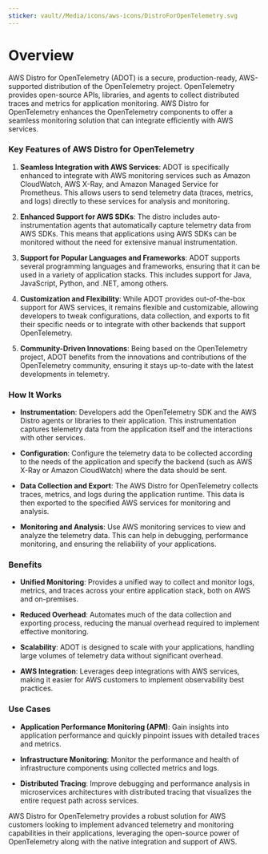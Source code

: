 ```yaml
---
sticker: vault//Media/icons/aws-icons/DistroForOpenTelemetry.svg
---
```

# Overview

AWS Distro for OpenTelemetry (ADOT) is a secure, production-ready, AWS-supported distribution of the OpenTelemetry project. OpenTelemetry provides open-source APIs, libraries, and agents to collect distributed traces and metrics for application monitoring. AWS Distro for OpenTelemetry enhances the OpenTelemetry components to offer a seamless monitoring solution that can integrate efficiently with AWS services.

### Key Features of AWS Distro for OpenTelemetry

1. **Seamless Integration with AWS Services**: ADOT is specifically enhanced to integrate with AWS monitoring services such as Amazon CloudWatch, AWS X-Ray, and Amazon Managed Service for Prometheus. This allows users to send telemetry data (traces, metrics, and logs) directly to these services for analysis and monitoring.
    
2. **Enhanced Support for AWS SDKs**: The distro includes auto-instrumentation agents that automatically capture telemetry data from AWS SDKs. This means that applications using AWS SDKs can be monitored without the need for extensive manual instrumentation.
    
3. **Support for Popular Languages and Frameworks**: ADOT supports several programming languages and frameworks, ensuring that it can be used in a variety of application stacks. This includes support for Java, JavaScript, Python, and .NET, among others.
    
4. **Customization and Flexibility**: While ADOT provides out-of-the-box support for AWS services, it remains flexible and customizable, allowing developers to tweak configurations, data collection, and exports to fit their specific needs or to integrate with other backends that support OpenTelemetry.
    
5. **Community-Driven Innovations**: Being based on the OpenTelemetry project, ADOT benefits from the innovations and contributions of the OpenTelemetry community, ensuring it stays up-to-date with the latest developments in telemetry.
    

### How It Works

- **Instrumentation**: Developers add the OpenTelemetry SDK and the AWS Distro agents or libraries to their application. This instrumentation captures telemetry data from the application itself and the interactions with other services.
    
- **Configuration**: Configure the telemetry data to be collected according to the needs of the application and specify the backend (such as AWS X-Ray or Amazon CloudWatch) where the data should be sent.
    
- **Data Collection and Export**: The AWS Distro for OpenTelemetry collects traces, metrics, and logs during the application runtime. This data is then exported to the specified AWS services for monitoring and analysis.
    
- **Monitoring and Analysis**: Use AWS monitoring services to view and analyze the telemetry data. This can help in debugging, performance monitoring, and ensuring the reliability of your applications.
    

### Benefits

- **Unified Monitoring**: Provides a unified way to collect and monitor logs, metrics, and traces across your entire application stack, both on AWS and on-premises.
    
- **Reduced Overhead**: Automates much of the data collection and exporting process, reducing the manual overhead required to implement effective monitoring.
    
- **Scalability**: ADOT is designed to scale with your applications, handling large volumes of telemetry data without significant overhead.
    
- **AWS Integration**: Leverages deep integrations with AWS services, making it easier for AWS customers to implement observability best practices.
    

### Use Cases

- **Application Performance Monitoring (APM)**: Gain insights into application performance and quickly pinpoint issues with detailed traces and metrics.
    
- **Infrastructure Monitoring**: Monitor the performance and health of infrastructure components using collected metrics and logs.
    
- **Distributed Tracing**: Improve debugging and performance analysis in microservices architectures with distributed tracing that visualizes the entire request path across services.
    

AWS Distro for OpenTelemetry provides a robust solution for AWS customers looking to implement advanced telemetry and monitoring capabilities in their applications, leveraging the open-source power of OpenTelemetry along with the native integration and support of AWS.